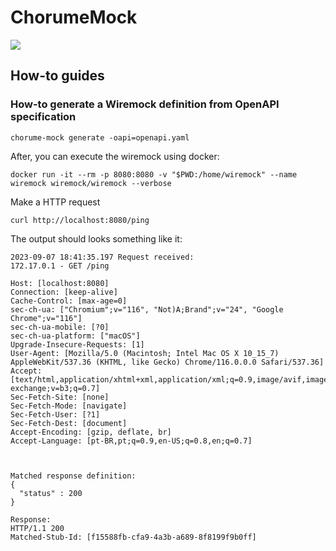 # ChorumeMock


<image src="img.png" style="text-align: center"></image>

## How-to guides

### How-to generate a Wiremock definition from OpenAPI specification

```
chorume-mock generate -oapi=openapi.yaml
```

After, you can execute the wiremock using docker:

```shell
docker run -it --rm -p 8080:8080 -v "$PWD:/home/wiremock" --name wiremock wiremock/wiremock --verbose
```

Make a HTTP request

```shell
curl http://localhost:8080/ping
```

The output should looks something like it:

```shell
2023-09-07 18:41:35.197 Request received:
172.17.0.1 - GET /ping

Host: [localhost:8080]
Connection: [keep-alive]
Cache-Control: [max-age=0]
sec-ch-ua: ["Chromium";v="116", "Not)A;Brand";v="24", "Google Chrome";v="116"]
sec-ch-ua-mobile: [?0]
sec-ch-ua-platform: ["macOS"]
Upgrade-Insecure-Requests: [1]
User-Agent: [Mozilla/5.0 (Macintosh; Intel Mac OS X 10_15_7) AppleWebKit/537.36 (KHTML, like Gecko) Chrome/116.0.0.0 Safari/537.36]
Accept: [text/html,application/xhtml+xml,application/xml;q=0.9,image/avif,image/webp,image/apng,*/*;q=0.8,application/signed-exchange;v=b3;q=0.7]
Sec-Fetch-Site: [none]
Sec-Fetch-Mode: [navigate]
Sec-Fetch-User: [?1]
Sec-Fetch-Dest: [document]
Accept-Encoding: [gzip, deflate, br]
Accept-Language: [pt-BR,pt;q=0.9,en-US;q=0.8,en;q=0.7]



Matched response definition:
{
  "status" : 200
}

Response:
HTTP/1.1 200
Matched-Stub-Id: [f15588fb-cfa9-4a3b-a689-8f8199f9b0ff]
```